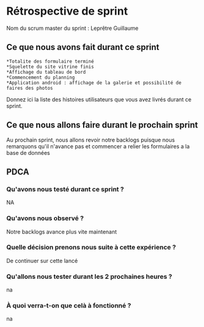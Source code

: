 # Rétrospective de sprint

Nom du scrum master du sprint : Leprêtre Guillaume

## Ce que nous avons fait durant ce sprint
	*Totalite des formulaire terminé
	*Squelette du site vitrine finis
	*Affichage du tableau de bord
	*Commencement du planning
	*Application android : affichage de la galerie et possibilité de faires des photos
Donnez ici la liste des histoires utilisateurs que vous avez livrés durant ce sprint.


## Ce que nous allons faire durant le prochain sprint
Au prochain sprint, nous allons revoir notre backlogs puisque nous remarquons qu'il n'avance pas et commencer a relier les formulaires a la base de données

## PDCA 
### Qu'avons nous testé durant ce sprint ? 
NA
### Qu'avons nous observé ? 
Notre backlogs avance plus vite maintenant
### Quelle décision prenons nous suite à cette expérience ? 
De continuer sur cette lancé
### Qu'allons nous tester durant les 2 prochaines heures ? 
na
### À quoi verra-t-on que celà à fonctionné ?
na
